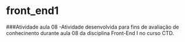 # front_end1
###Atividade aula 08
-Atividade desenvolvida para fins de avaliação de conhecinento durante aula 08 da disciplina Front-End I no curso CTD.
